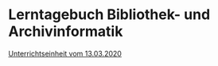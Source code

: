 # Lerntagebuch Bibliothek- und Archivinformatik
[Unterrichtseinheit vom 13.03.2020](https://github.com/MichaelMathys/BAIN/blob/master/13.03.2020.md)
